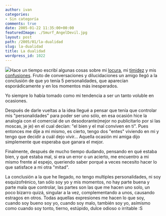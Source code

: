 ```yaml
---
author: ivan
categories:
- Sin categoría
comments: true
date: 2005-01-22 11:35:00+00:00
featuredImage: ./Smurf_AngelDevil.jpg
layout: post
path: /2005/01/la-dualidad
slug: la-dualidad
title: La dualidad
wordpress_id: 1022
---
```


![](https://photos1.blogger.com/img/39/1190/320/Smurf_Angel%26Devil.jpg)Hace un tiempo escribí algunas cosas sobre mi [locura](http://www.usm.edu.ec/icampana/index.php?option=content&task=view&id=18&Itemid=61), mi [timidez](http://www.usm.edu.ec/icampana/index.php?option=content&task=view&id=6&Itemid=61) y mis [confusiones](http://ivan.campananaranjo.com/2004/09/12/lo-inconsciente-del-subconciente/). Fruto de conversaciones y dilucidaciones un amigo llegó a la conclusión de que yo tenía 5 personalidades, que aparecían esporádicamente y en los momentos más inesperados.

Yo siempre lo había tomado como mi tendencia a ser un tanto voluble en ocasiones.

Después de darle vueltas a la idea llegué a pensar que tenía que controlar mis "personalidades" para poder ser uno sólo, en esa ocasión hice la analogía con el comercial de un desodorante(mejor no publicitarlo por si las moscas, je je) en el cual decían: "el bien y el mal conviven en ti". Pues entonces me dije a mi mismo, es cierto, tengo dos "entes" viviendo en mi y tengo que decidir a cuál dejo vivir... Aquella ocasión mi amiga dijo simplemente que esperaba que ganara el mejor.

Finalmente, después de mucho tiempo dudando, pensando en qué estaba bien, y qué estaba mal, si era un error o un acierto, me encuentro a mi mismo frente al espejo, queriendo saber porqué a veces necesito hacer lo que satisface a mi otra "mitad".

La conclusión a la que he llegado, no tengo multiples personalidades, ni soy esquizofrénico, tan sólo soy yo y mis momentos, no hay parte buena y parte mala que controlar, las partes son las que me hacen uno solo, un poco bizarro quizá, singular a la vez, complementando a unos, causando estragos en otros. Todas aquellas expresiones me hacen lo que soy, cuando soy bueno soy yo, cuando soy malo, también soy yo, asímismo como cuando soy tonto, tierno, estúpido, dulce odioso o irritable :S
